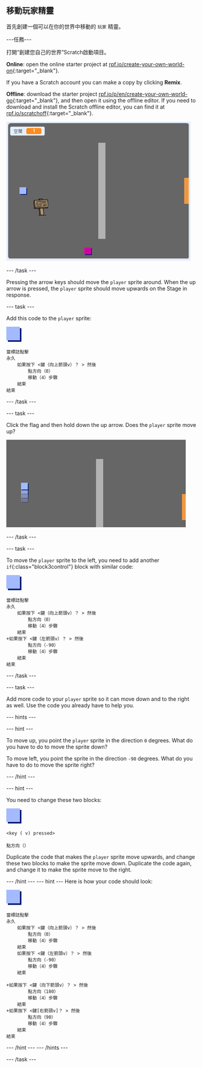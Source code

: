 ## 移動玩家精靈

首先創建一個可以在你的世界中移動的 `玩家` 精靈。

\---任務\---

打開“創建您自己的世界”Scratch啟動項目。

**Online**: open the online starter project at [rpf.io/create-your-own-world-on](http://rpf.io/create-your-own-world-on){:target="_blank"}.

If you have a Scratch account you can make a copy by clicking **Remix**.

**Offline**: download the starter project [rpf.io/p/en/create-your-own-world-go](http://rpf.io/p/en/create-your-own-world-go){:target="_blank"}, and then open it using the offline editor. If you need to download and install the Scratch offline editor, you can find it at [rpf.io/scratchoff](https://rpf.io/scratchoff){:target="_blank"}.

![screenshot](images/world-starter.png)

\--- /task \---

Pressing the arrow keys should move the `player` sprite around. When the up arrow is pressed, the `player` sprite should move upwards on the Stage in response.

\--- task \---

Add this code to the `player` sprite:

![player](images/player.png)

```blocks3
當標誌點擊
永久
    如果按下 <鍵（向上箭頭v）？ > 然後
        點方向（0）
        移動（4）步驟
    結束
結束
```

\--- /task \---

\--- task \---

Click the flag and then hold down the up arrow. Does the `player` sprite move up?

![screenshot](images/world-up.png)

\--- /task \---

\--- task \---

To move the `player` sprite to the left, you need to add another `if`{:class="block3control"} block with similar code:

![player](images/player.png)

```blocks3
當標誌點擊
永久
    如果按下 <鍵（向上箭頭v）？ > 然後
        點方向（0）
        移動（4）步驟
    結束
+如果按下 <鍵（左箭頭v）？ > 然後
        點方向（-90）
        移動（4）步驟
    結束
結束
```

\--- /task \---

\--- task \---

Add more code to your `player` sprite so it can move down and to the right as well. Use the code you already have to help you.

\--- hints \---

\--- hint \---

To move up, you point the `player` sprite in the direction `0` degrees. What do you have to do to move the sprite down?

To move left, you point the sprite in the direction `-90` degrees. What do you have to do to move the sprite right?

\--- /hint \---

\--- hint \---

You need to change these two blocks:

![player](images/player.png)

```blocks3
<key ( v) pressed>

點方向（）
```

Duplicate the code that makes the `player` sprite move upwards, and change these two blocks to make the sprite move down. Duplicate the code again, and change it to make the sprite move to the right.

\--- /hint \--- \--- hint \--- Here is how your code should look:

![player](images/player.png)

```blocks3
當標誌點擊
永久
    如果按下 <鍵（向上箭頭v）？ > 然後
        點方向（0）
        移動（4）步驟
    結束
    如果按下 <鍵（左箭頭v）？ > 然後
        點方向（-90）
        移動（4）步驟
    結束

+如果按下 <鍵（向下箭頭v）？ > 然後
        點方向（180）
        移動（4）步驟
    結束
+如果按下 <鍵[右箭頭v]？ > 然後
        點方向（90）
        移動（4）步驟
    結束
結束
```

\--- /hint \--- \--- /hints \---

\--- /task \---